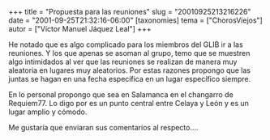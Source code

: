 +++
title = "Propuesta para las reuniones"
slug = "20010925213216226"
date = "2001-09-25T21:32:16-06:00"
[taxonomies]
tema = ["ChorosViejos"]
autor = ["Víctor Manuel Jáquez Leal"]
+++

He notado que es algo complicado para los miembros del GLIB ir a las
reuniones. Y los que apenas se asoman al grupo, temo que se muestren
algo intimidados al ver que las reuniones se realizan de manera muy
aleatoria en lugares muy aleatorios. Por estas razones propongo que las
juntas se hagan en una fecha específica en un lugar específico siempre.

En lo personal propongo que sea en Salamanca en el changarro de
Requiem77. Lo digo por es un punto central entre Celaya y León y es un
lugar amplio y cómodo.

Me gustaría que enviaran sus comentarios al respecto....


